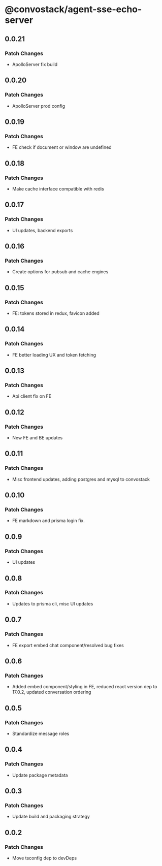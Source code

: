 # @convostack/agent-sse-echo-server

## 0.0.21

### Patch Changes

- ApolloServer fix build

## 0.0.20

### Patch Changes

- ApolloServer prod config

## 0.0.19

### Patch Changes

- FE check if document or window are undefined

## 0.0.18

### Patch Changes

- Make cache interface compatible with redis

## 0.0.17

### Patch Changes

- UI updates, backend exports

## 0.0.16

### Patch Changes

- Create options for pubsub and cache engines

## 0.0.15

### Patch Changes

- FE: tokens stored in redux, favicon added

## 0.0.14

### Patch Changes

- FE better loading UX and token fetching

## 0.0.13

### Patch Changes

- Api client fix on FE

## 0.0.12

### Patch Changes

- New FE and BE updates

## 0.0.11

### Patch Changes

- Misc frontend updates, adding postgres and mysql to convostack

## 0.0.10

### Patch Changes

- FE markdown and prisma login fix.

## 0.0.9

### Patch Changes

- UI updates

## 0.0.8

### Patch Changes

- Updates to prisma cli, misc UI updates

## 0.0.7

### Patch Changes

- FE export embed chat component/resolved bug fixes

## 0.0.6

### Patch Changes

- Added embed component/styling in FE, reduced react version dep to 17.0.2, updated conversation ordering

## 0.0.5

### Patch Changes

- Standardize message roles

## 0.0.4

### Patch Changes

- Update package metadata

## 0.0.3

### Patch Changes

- Update build and packaging strategy

## 0.0.2

### Patch Changes

- Move tsconfig dep to devDeps
